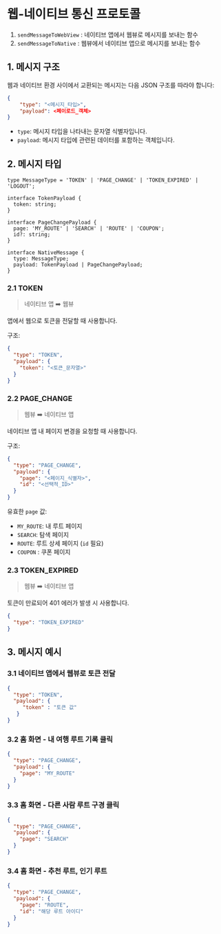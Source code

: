 # 웹-네이티브 통신 프로토콜

1. `sendMessageToWebView` : 네이티브 앱에서 웹뷰로 메시지를 보내는 함수
2. `sendMessageToNative` : 웹뷰에서 네이티브 앱으로 메시지를 보내는 함수

## 1. 메시지 구조

웹과 네이티브 환경 사이에서 교환되는 메시지는 다음 JSON 구조를 따라야 합니다:

```json
{
    "type": "<메시지_타입>",
    "payload": <페이로드_객체>
}
```

- `type`: 메시지 타입을 나타내는 문자열 식별자입니다.
- `payload`: 메시지 타입에 관련된 데이터를 포함하는 객체입니다.

## 2. 메시지 타입

```tsx
type MessageType = 'TOKEN' | 'PAGE_CHANGE' | 'TOKEN_EXPIRED' | 'LOGOUT';

interface TokenPayload {
  token: string;
}

interface PageChangePayload {
  page: 'MY_ROUTE' | 'SEARCH' | 'ROUTE' | 'COUPON';
  id?: string;
}

interface NativeMessage {
  type: MessageType;
  payload: TokenPayload | PageChangePayload;
}
```

### 2.1 TOKEN

> 네이티브 앱 ➡️ 웹뷰

앱에서 웹으로 토큰을 전달할 때 사용합니다.

구조:

```json
{
  "type": "TOKEN",
  "payload": {
    "token": "<토큰_문자열>"
  }
}
```

### 2.2 PAGE_CHANGE

> 웹뷰 ➡️ 네이티브 앱

네이티브 앱 내 페이지 변경을 요청할 때 사용합니다.

구조:

```json
{
  "type": "PAGE_CHANGE",
  "payload": {
    "page": "<페이지_식별자>",
    "id": "<선택적_ID>"
  }
}
```

유효한 `page` 값:

- `MY_ROUTE`: 내 루트 페이지
- `SEARCH`: 탐색 페이지
- `ROUTE`: 루트 상세 페이지 (`id` 필요)
- `COUPON` : 쿠폰 페이지

### 2.3 TOKEN_EXPIRED

> 웹뷰 ➡️ 네이티브 앱

토큰이 만료되어 401 에러가 발생 시 사용합니다.

```json
{
  "type": "TOKEN_EXPIRED"
}
```

## 3. 메시지 예시

### 3.1 네이티브 앱에서 웹뷰로 토큰 전달

```json
{
  "type": "TOKEN",
  "payload": {
     "token" : "토큰 값" 
   }
}
```

### 3.2 홈 화면 - 내 여행 루트 기록 클릭

```json
{
  "type": "PAGE_CHANGE",
  "payload": {
    "page": "MY_ROUTE"
  }
}
```

### 3.3 홈 화면 - 다른 사람 루트 구경 클릭

```json
{
  "type": "PAGE_CHANGE",
  "payload": {
    "page": "SEARCH"
  }
}
```

### 3.4 홈 화면 - 추천 루트, 인기 루트

```json
{
  "type": "PAGE_CHANGE",
  "payload": {
    "page": "ROUTE",
    "id": "해당 루트 아이디"
  }
}
```
